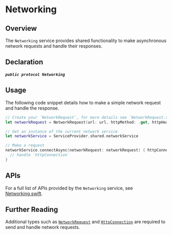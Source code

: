 # Networking

## Overview

The `Networking` service provides shared functionality to make asynchronous network requests and handle their responses.

## Declaration

##### `public protocol Networking`

## Usage

The following code snippet details how to make a simple network request and handle the response.

```swift
// Create your `NetworkRequest`, for more details see `NetworkRequest.swift`
let networkRequest = NetworkRequest(url: url, httpMethod: .get, httpHeaders: headers)

// Get an instance of the current network service
let networkService = ServiceProvider.shared.networkService

// Make a request
networkService.connectAsync(networkRequest: networkRequest) { httpConnection in
  // handle `httpConnection`
}
```

## APIs

For a full list of APIs provided by the `Networking` service, see [Networking.swift](https://github.com/adobe/aepsdk-core-ios/blob/main/AEPServices/Sources/storage/Networking.swift).

## Further Reading

Additional types such as [`NetworkRequest`](https://github.com/adobe/aepsdk-core-ios/blob/main/AEPServices/Sources/network/NetworkRequest.swift) and [`HttpConnection`](https://github.com/adobe/aepsdk-core-ios/blob/main/AEPServices/Sources/network/HttpConnection.swift) are required to send and handle network requests.
